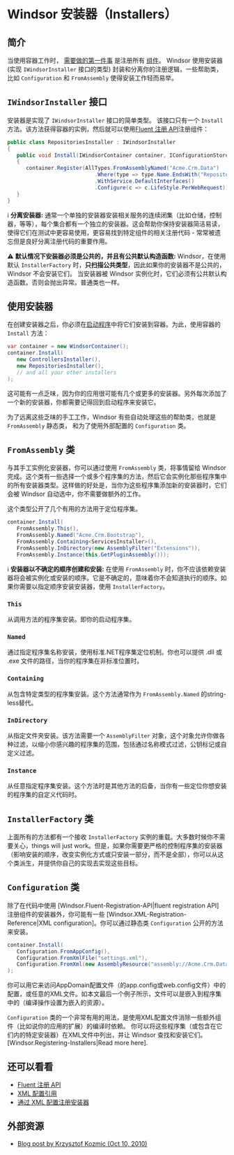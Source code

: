 # Windsor 安装器（Installers）

## 简介

当使用容器工作时， [需要做的第一件事](three-calls-pattern.md#call-one-bootstrapper) 是注册所有 [组件](services-and-components.md)。 Windsor 使用安装器 (实现 `IWindsorInstaller` 接口的类型) 封装和分离你的注册逻辑，一些帮助类，比如 `Configuration` 和 `FromAssembly` 使得安装工作轻而易举。

## `IWindsorInstaller` 接口

安装器是实现了 `IWindsorInstaller` 接口的简单类型。 该接口只有一个 `Install` 方法。该方法获得容器的实例，然后就可以使用[Fluent 注册 API](fluent-registration-api.md)注册组件：

```csharp
public class RepositoriesInstaller : IWindsorInstaller
{
   public void Install(IWindsorContainer container, IConfigurationStore store)
   {
      container.Register(AllTypes.FromAssemblyNamed("Acme.Crm.Data")
                            .Where(type => type.Name.EndsWith("Repository"))
                            .WithService.DefaultInterfaces()
                            .Configure(c => c.LifeStyle.PerWebRequest));
   }
}
```

:information_source: **分离安装器:** 通常一个单独的安装器安装相关服务的连续闭集（比如仓储，控制器，等等），每个集合都有一个独立的安装器。这会帮助你保持安装器简洁易读，使得它们在测试中更容易使用，更容易找到特定组件的相关注册代码 - 常常被遗忘但是良好分离注册代码的重要作用。

:warning: **默认情况下安装器必须是公共的，并且有公共默认构造函数:** Windsor，在使用默认 `InstallerFactory` 时，**只扫描公共类型**，因此如果你的安装器不是公共的，Windsor 不会安装它们。 当安装器被 Windsor 实例化时，它们必须有公共默认构造函数。否则会抛出异常。普通类也一样。

## 使用安装器

在创建安装器之后，你必须在[启动程序](three-calls-pattern.md#call-one-bootstrapper)中将它们安装到容器。为此，使用容器的 `Install` 方法：

```csharp
var container = new WindsorContainer();
container.Install(
   new ControllersInstaller(),
   new RepositoriesInstaller(),
   // and all your other installers
);
```

这可能有一点乏味，因为你的应用很可能有几个或更多的安装器。另外每次添加了一个新的安装器，你都需要记得回到启动程序来安装它。

为了远离这些乏味的手工工作，Windsor 有些自动处理这些的帮助类，也就是 `FromAssembly` 静态类， 和为了使用外部配置的 `Configuration` 类。

## `FromAssembly` 类

与其手工实例化安装器，你可以通过使用 `FromAssembly` 类，将事情留给 Windsor 完成。这个类有一些选择一个或多个程序集的方法，然后它会实例化那些程序集中的所有安装器类型。这样做的好处是，当你为这些程序集添加新的安装器时，它们会被 Windsor 自动选中，你不需要做额外的工作。

这个类型公开了几个有用的方法用于定位程序集。

```csharp
container.Install(
   FromAssembly.This(),
   FromAssembly.Named("Acme.Crm.Bootstrap"),
   FromAssembly.Containing<ServicesInstaller>(),
   FromAssembly.InDirectory(new AssemblyFilter("Extensions")),
   FromAssembly.Instance(this.GetPluginAssembly()));
```

:information_source: **安装器以不确定的顺序创建和安装:** 在使用 `FromAssembly` 时，你不应该依赖安装器将会被实例化或安装的顺序。它是不确定的，意味着你不会知道执行的顺序。如果你需要以指定顺序安装安装器，使用 `InstallerFactory`。

### `This`

从调用方法的程序集安装。即你的启动程序集。

### `Named`

通过指定程序集名称安装，使用标准.NET程序集定位机制。你也可以提供 .dll 或 .exe 文件的路径，当你的程序集在非标准位置时。

### `Containing`

从包含特定类型的程序集安装。这个方法通常作为 `FromAssembly.Named` 的string-less替代。

### `InDirectory`

从指定文件夹安装。该方法需要一个 `AssemblyFilter` 对象，这个对象允许你做各种过滤，以缩小你感兴趣的程序集的范围，包括通过名称模式过滤，公钥标记或自定义过滤。

### `Instance`

从任意指定程序集安装。这个方法时是其他方法的后备，当你有一些定位你想安装的程序集的自定义代码时。

## `InstallerFactory` 类

上面所有的方法都有一个接收 `InstallerFactory` 实例的重载。大多数时候你不需要关心，things will just work。但是，如果你需要更严格的控制程序集的安装器（影响安装的顺序，改变实例化方式或只安装一部分，而不是全部），你可以从这个类派生，并提供你自己的实现去实现这些目标。

## `Configuration` 类

除了在代码中使用 [Windsor.Fluent-Registration-API|fluent registration API] 注册组件的安装器外，你可能有一些 [Windsor.XML-Registration-Reference|XML configuration]。你可以通过静态类 `Configuration` 公开的方法来安装。

```csharp
container.Install(
   Configuration.FromAppConfig(),
   Configuration.FromXmlFile("settings.xml"),
   Configuration.FromXml(new AssemblyResource("assembly://Acme.Crm.Data/Configuration/services.xml"))
);
```


你可以用它来访问AppDomain配置文件（的app.config或web.config文件）中的配置，或任意的XML文件。如本文最后一个例子所示，文件可以是嵌入到程序集中的（编译操作设置为嵌入的资源）。

`Configuration` 类的一个非常有用的用法，是使用XML配置文件消除一些额外组件（比如说你的应用的扩展）的编译时依赖。 你可以将这些程序集（或包含在它们内的特定安装器）在XML文件中列出，并让 Windsor 查找和安装它们。[Windsor.Registering-Installers|Read more here].

## 还可以看看

* [Fluent 注册 API](fluent-registration-api.md)
* [XML 配置引用](xml-registration-reference.md)
* [通过 XML 配置注册安装器](registering-installers.md)

## 外部资源

* [Blog post by Krzysztof Kozmic (Oct 10, 2010)](http://kozmic.pl/2010/08/10/ioc-patterns-ndash-partitioning-registration/)
